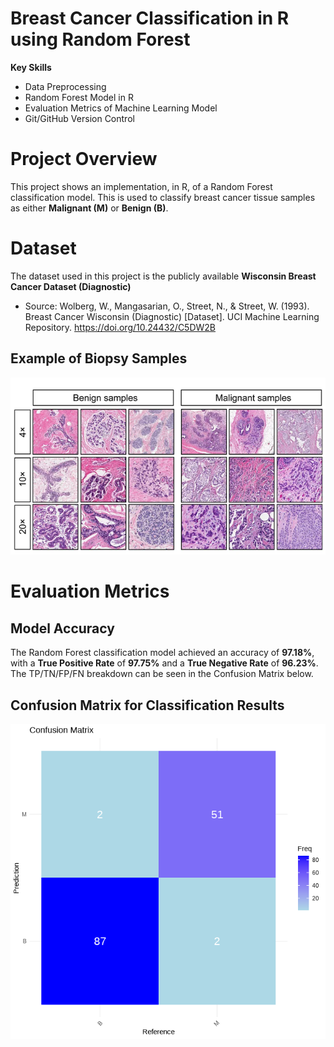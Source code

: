 # Breast Cancer Classification in R using Random Forest

**Key Skills**

- Data Preprocessing
- Random Forest Model in R
- Evaluation Metrics of Machine Learning Model
- Git/GitHub Version Control

# Project Overview

This project shows an implementation, in R, of a Random Forest classification model. This is used to classify breast cancer tissue samples as either **Malignant (M)** or **Benign (B)**.

# Dataset 

The dataset used in this project is the publicly available **Wisconsin Breast Cancer Dataset (Diagnostic)**
- Source: Wolberg, W., Mangasarian, O., Street, N., & Street, W. (1993). Breast Cancer Wisconsin (Diagnostic) [Dataset]. UCI Machine Learning Repository. https://doi.org/10.24432/C5DW2B

## Example of Biopsy Samples
![Biopsy Samples](biopsy.png)

# Evaluation Metrics

## Model Accuracy

The Random Forest classification model achieved an accuracy of **97.18%**, with a **True Positive Rate** of **97.75%** and a **True Negative Rate** of **96.23%**. The TP/TN/FP/FN breakdown can be seen in the Confusion Matrix below.

## Confusion Matrix for Classification Results
![Confusion Matrix](confusion_matrix.png)
